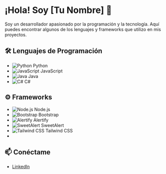 # ¡Hola! Soy [Tu Nombre] 👋

Soy un desarrollador apasionado por la programación y la tecnología. Aquí puedes encontrar algunos de los lenguajes y frameworks que utilizo en mis proyectos.

## 🛠️ Lenguajes de Programación

- ![Python](https://img.shields.io/badge/Python-3776AB?style=flat&logo=python&logoColor=ffffff) Python
- ![JavaScript](https://img.shields.io/badge/JavaScript-F7DF1E?style=flat&logo=javascript&logoColor=000000) JavaScript
- ![Java](https://img.shields.io/badge/Java-007396?style=flat&logo=java&logoColor=ffffff) Java
- ![C#](https://img.shields.io/badge/C%23-239120?style=flat&logo=csharp&logoColor=ffffff) C#

## ⚙️ Frameworks


- ![Node.js](https://img.shields.io/badge/Node.js-339933?style=flat&logo=nodedotjs&logoColor=ffffff) Node.js
- ![Bootstrap](https://img.shields.io/badge/Bootstrap-563D7C?style=flat&logo=bootstrap&logoColor=white) Bootstrap
- ![Alertify](https://img.shields.io/badge/AlertifyJS-FFB300?style=flat&logo=javascript&logoColor=black) Alertify
- ![SweetAlert](https://img.shields.io/badge/SweetAlert-FF5C8D?style=flat&logo=javascript&logoColor=white) SweetAlert
- ![Tailwind CSS](https://img.shields.io/badge/Tailwind%20CSS-06B6D4?style=flat&logo=tailwind-css&logoColor=white) Tailwind CSS
- 
## 📫 Conéctame

- [LinkedIn](https://www.linkedin.com/in/luis-montesdeoca-plaza-5b9533337)

